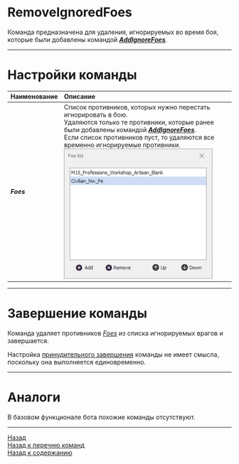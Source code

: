 # **RemoveIgnoredFoes**

Команда предназначена для удаления, игнорируемых во время боя, которые были добавлены командой [***AddIgnoreFoes***](RemoveIgnoredFoes-RU.md "AddIgnoreFoes").

---

# **Настройки команды**

| **Наименование** | **Описание** 
|:-----------------|:-------------
|<a name ="ref-Foes">***Foes***</a> | Список противников, которых нужно перестать игнорировать в бою.<br/> Удаляются только те противники, которые ранее были добавлены командой [***AddIgnoreFoes***](RemoveIgnoredFoes-RU.md). <br/> Если список противников пуст, то удаляются все временно игнорируемые противники.<br/> ![Список игнорируемых врагов](img/IgnoredFoeList.PNG)

---

# **Завершение команды**

Команда удаляет противников [*Foes*](#ref-Foes) из списка игнорируемых врагов и завершается.

Настройка [принудительного завершения](ForcedQuesterActionTermination-RU.md) команды не имеет смысла, поскольку она выполняется единовременно.

---

# **Аналоги**
В базовом функционале бота похожие команды отсутствуют.

---

<a href="javascript:history.back()">Назад</a>  
[Назад к перечню команд](../EntityTools-QuesterExtensions-RU.md#Команды)  
[Назад к содержанию](../../index.md)